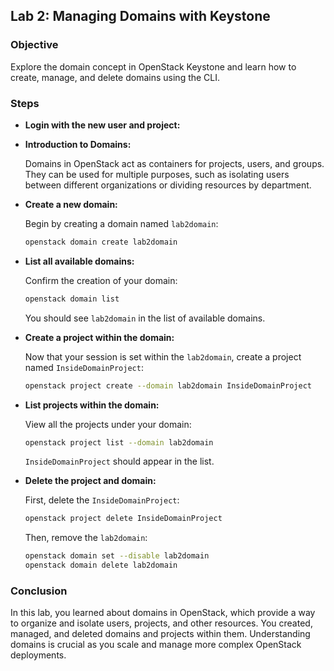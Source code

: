 ## Lab 2: Managing Domains with Keystone

### Objective

Explore the domain concept in OpenStack Keystone and learn how to create, manage, and delete domains using the CLI.

### Steps

- **Login with the new user and project:**


- **Introduction to Domains:**

  Domains in OpenStack act as containers for projects, users, and groups. They can be used for multiple purposes, such as isolating users between different organizations or dividing resources by department.

- **Create a new domain:**

  Begin by creating a domain named `lab2domain`:

  ```bash
  openstack domain create lab2domain
  ```

- **List all available domains:**

  Confirm the creation of your domain:

  ```bash
  openstack domain list
  ```

  You should see `lab2domain` in the list of available domains.

- **Create a project within the domain:**

  Now that your session is set within the `lab2domain`, create a project named `InsideDomainProject`:

  ```bash
  openstack project create --domain lab2domain InsideDomainProject
  ```

- **List projects within the domain:**

  View all the projects under your domain:

  ```bash
  openstack project list --domain lab2domain
  ```

  `InsideDomainProject` should appear in the list.

- **Delete the project and domain:**

  First, delete the `InsideDomainProject`:

  ```bash
  openstack project delete InsideDomainProject
  ```

  Then, remove the `lab2domain`:

  ```bash
  openstack domain set --disable lab2domain
  openstack domain delete lab2domain
  ```

### Conclusion

In this lab, you learned about domains in OpenStack, which provide a way to organize and isolate users, projects, and other resources. You created, managed, and deleted domains and projects within them. Understanding domains is crucial as you scale and manage more complex OpenStack deployments.